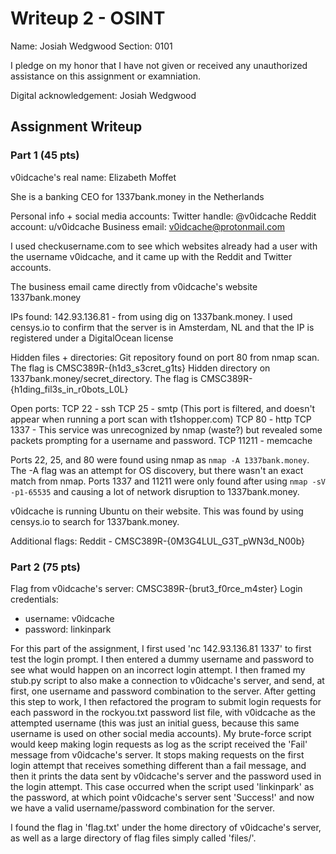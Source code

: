 # Writeup 2 - OSINT

Name: Josiah Wedgwood 
Section: 0101 

I pledge on my honor that I have not given or received any unauthorized assistance on this assignment or examniation.

Digital acknowledgement: Josiah Wedgwood

## Assignment Writeup

### Part 1 (45 pts)

v0idcache's real name: Elizabeth Moffet

She is a banking CEO for 1337bank.money in the Netherlands

Personal info + social media accounts:
Twitter handle: @v0idcache
Reddit account: u/v0idcache
Business email: v0idcache@protonmail.com 

I used checkusername.com to see which websites already had a user with the username v0idcache, and it came up with the Reddit and Twitter accounts.

The business email came directly from v0idcache's website 1337bank.money

IPs found: 
142.93.136.81 - from using dig on 1337bank.money. I used censys.io to confirm that the server is in Amsterdam, NL and that the IP is registered under a DigitalOcean license

Hidden files + directories:
Git repository found on port 80 from nmap scan. The flag is CMSC389R-{h1d3_s3cret_g1ts}
Hidden directory on 1337bank.money/secret_directory. The flag is CMSC389R-{h1ding_fil3s_in_r0bots_L0L}

Open ports:
TCP 22 - ssh
TCP 25 - smtp (This port is filtered, and doesn't appear when running a port scan with t1shopper.com)
TCP 80 - http
TCP 1337 - This service was unrecognized by nmap (waste?) but revealed some packets prompting for a username and password.
TCP 11211 - memcache

Ports 22, 25, and 80 were found using nmap as `nmap -A 1337bank.money`. The -A flag was an attempt for OS discovery, but there wasn't an exact match from nmap. Ports 1337 and 11211 were only found after using `nmap -sV -p1-65535` and causing a lot of network disruption to 1337bank.money.

v0idcache is running Ubuntu on their website. This was found by using censys.io to search for 1337bank.money. 

Additional flags:
Reddit - CMSC389R-{0M3G4LUL_G3T_pWN3d_N00b}

### Part 2 (75 pts)

Flag from v0idcache's server: CMSC389R-{brut3_f0rce_m4ster}
Login credentials:
- username: v0idcache
- password: linkinpark

For this part of the assignment, I first used 'nc 142.93.136.81 1337' to first test the login
prompt. I then entered a dummy username and password to see what would happen on an incorrect
login attempt. I then framed my stub.py script to also make a connection to v0idcache's server,
and send, at first, one username and password combination to the server. After getting this
step to work, I then refactored the program to submit login requests for each password in
the rockyou.txt password list file, with v0idcache as the attempted username (this was just
an initial guess, because this same username is used on other social media accounts). My
brute-force script would keep making login requests as log as the script received the 'Fail'
message from v0idcache's server. It stops making requests on the first login attempt that
receives something different than a fail message, and then it prints the data sent by
v0idcache's server and the password used in the login attempt. This case occurred when the
script used 'linkinpark' as the password, at which point v0idcache's server sent 'Success!'
and now we have a valid username/password combination for the server.

I found the flag in 'flag.txt' under the home directory of v0idcache's server, as well as a 
large directory of flag files simply called 'files/'.
